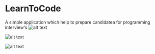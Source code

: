 # LearnToCode
A simple application which help to prepare candidatea for programming interview's
![alt text](https://lh3.googleusercontent.com/-H8SX1ZxWje0/WyOvbU1aU7I/AAAAAAAABHg/MRL8OwKEMQwF34vu0vsdUfCqrij-VFt_QCL0BGAYYCw/h2880/2018-06-15.png)

![alt text](https://lh3.googleusercontent.com/-3UcPw9GcwRQ/WyOvZNM0N-I/AAAAAAAABHc/0pAym03PesQhrqcGMebaQkh4svycAAphgCL0BGAYYCw/h2880/2018-06-15.png)

![alt text](https://lh3.googleusercontent.com/-nWdbfNuyFS0/WyOvWjwTm5I/AAAAAAAABHY/RtRw3oduFj8jPRKztiDVTSeYQrvQ-_0oACL0BGAYYCw/h2880/2018-06-15.png)
